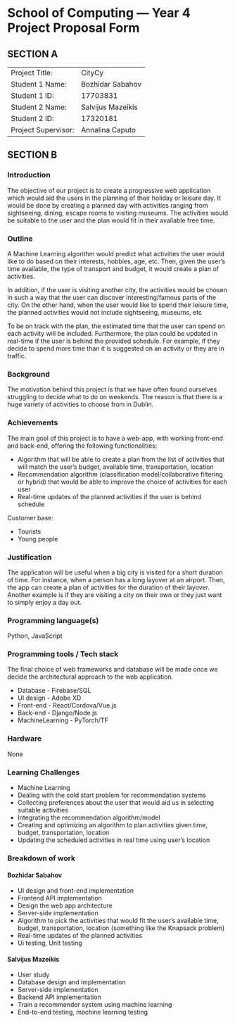 # School of Computing &mdash; Year 4 Project Proposal Form

## SECTION A

|                     |                   |
|---------------------|-------------------|
|Project Title:       | CityCy            |
|Student 1 Name:      | Bozhidar Sabahov            |
|Student 1 ID:        | 17703831        |
|Student 2 Name:      | Salvijus Mazeikis            |
|Student 2 ID:        | 17320181            |
|Project Supervisor:  | Annalina Caputo            |


## SECTION B

### Introduction

The objective of our project is to create a progressive web application which would aid the users in the planning of their holiday or leisure day. It would be done by creating a planned day with activities ranging from sightseeing, dining, escape rooms to visiting museums. The activities would be suitable to the user and the plan would fit in their available free time.

### Outline

A Machine Learning algorithm would predict what activities the user would like to do based on their interests, hobbies, age, etc. Then, given the user’s time available, the type of transport and budget, it would create a plan of activities.
 
In addition, if the user is visiting another city, the activities would be chosen in such a way that the user can discover interesting/famous parts of the city. On the other hand, when the user would like to spend their leisure time, the planned activities would not include sightseeing, museums, etc

To be on track with the plan, the estimated time that the user can spend on each activity will be included. Furthermore, the plan could be updated in real-time if the user is behind the provided schedule. For example, if they decide to spend more time than it is suggested on an activity or they are in traffic.


### Background

The motivation behind this project is that we have often found ourselves struggling to decide what to do on weekends. The reason is that there is a huge variety of activities to choose from in Dublin.

### Achievements

The main goal of this project is to have a web-app, with working front-end and back-end, offering the following functionalities:
- Algorithm that will be able to create a plan from the list of activities that will match the user’s budget, available time, transportation, location
- Recommendation algorithm (classification model/collaborative filtering or hybrid) that would be able to improve the choice of activities for each user
- Real-time updates of the planned activities if the user is behind schedule

Customer base:
- Tourists
- Young people

### Justification

The application will be useful when a big city is visited for a short duration of time. For instance, when a person has a long layover at an airport. Then, the app can create a plan of activities for the duration of their layover. Another example is if they are visiting a city on their own or they just want to simply enjoy a day out.

### Programming language(s)

Python, JavaScript

### Programming tools / Tech stack

The final choice of web frameworks and database will be made once we decide the architectural approach to the web application. 
- Database - Firebase/SQL
- UI design - Adobe XD
- Front-end - React/Cordova/Vue.js
- Back-end - Django/Node.js
- MachineLearning - PyTorch/TF

### Hardware

None

### Learning Challenges

- Machine Learning
- Dealing with the cold start problem for recommendation systems
- Collecting preferences about the user that would aid us in selecting suitable activities
- Integrating the recommendation algorithm/model
- Creating and optimizing an algorithm to plan activities given time, budget, transportation, location
- Updating the scheduled activities in real time using user’s location 


### Breakdown of work

#### Bozhidar Sabahov

- UI design and front-end implementation
- Frontend API implementation
- Design the web app architecture
- Server-side implementation
- Algorithm to pick the activities that would fit the user’s available time, budget, transportation, location (something like the Knapsack problem)
- Real-time updates of the planned activities
- Ui testing, Unit testing


#### Salvijus Mazeikis

- User study
- Database design and implementation
- Server-side implementation
- Backend API implementation
- Train a recommender system using machine learning
- End-to-end testing, machine learning testing
